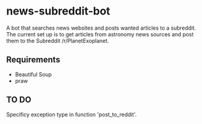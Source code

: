 # news-subreddit-bot
A bot that searches news websites and posts wanted articles to a subreddit. The current set up is to get articles from astronomy news sources and post them to the Subreddit /r/PlanetExoplanet.

## Requirements
- Beautiful Soup
- praw

## TO DO
Specificy exception type in function 'post_to_reddit'.
